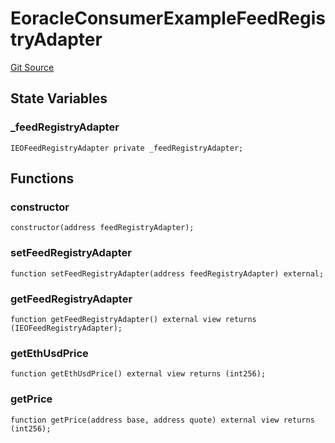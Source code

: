 # EoracleConsumerExampleFeedRegistryAdapter

[Git Source](https://github.com/Eoracle/target-contracts/blob/badb6375447660efebd9adbe5de6f290257bb3a9/src/examples/EoracleConsumerExampleFeedRegistryAdapter.sol)

## State Variables

### \_feedRegistryAdapter

```solidity
IEOFeedRegistryAdapter private _feedRegistryAdapter;
```

## Functions

### constructor

```solidity
constructor(address feedRegistryAdapter);
```

### setFeedRegistryAdapter

```solidity
function setFeedRegistryAdapter(address feedRegistryAdapter) external;
```

### getFeedRegistryAdapter

```solidity
function getFeedRegistryAdapter() external view returns (IEOFeedRegistryAdapter);
```

### getEthUsdPrice

```solidity
function getEthUsdPrice() external view returns (int256);
```

### getPrice

```solidity
function getPrice(address base, address quote) external view returns (int256);
```
